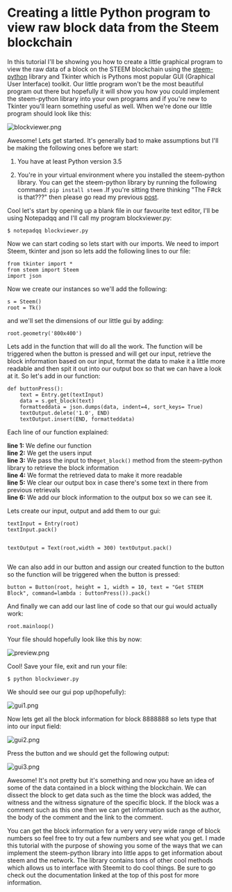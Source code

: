 <h1>Creating a little Python program to view raw block data from the Steem blockchain</h1> 


<p>In this tutorial I'll be showing you how to create a little graphical program to view the raw data of a block on the STEEM blockchain using the <a href="http://steem.readthedocs.io/en/latest/" rel="nofollow noopener">steem-python</a> library and Tkinter which is Pythons most popular GUI (Graphical User Interface) toolkit. Our little program won't be the most beautiful program out there but hopefully it will show you how you could implement the steem-python library into your own programs and if you're new to Tkinter you'll learn something useful as well. When we're done our little program should look like this:</p>
<p><img src="https://steemitimages.com/0x0/https://steemitimages.com/DQmYabYDxfrVskrGpK4p3hswq3b1t8GkdZZMpiRSzCr5akd/blockviewer.png" alt="blockviewer.png" /></p>
<p>Awesome! Lets get started. It's generally bad to make assumptions but I'll be making the following ones before we start:</p>
<ol>
<li><p>You have at least Python version 3.5</p></li>
<li><p>You're in your virtual environment where you installed the steem-python library. You can get the steem-python library by running the following command: <code>pip install steem</code> .If you're sitting there thinking &quot;The F#ck is that???&quot; then please go read my previous <a href="https://steemit.com/steemdev/@benniebanana/creating-your-first-program-on-the-steemit-network-using-steem-python-beginnermode-tutorial">post</a>.</p></li>
</ol>
<p>Cool let's start by opening up a blank file in our favourite text editor, I'll be using Notepadqq and I'll call my program blockviewer.py:</p>
<pre><code>$ notepadqq blockviewer.py
</code></pre>
<p>Now we can start coding so lets start with our imports. We need to import Steem, tkinter and json so lets add the following lines to our file:</p>
<pre><code>from tkinter import *
from steem import Steem
import json
</code></pre>
<p>Now we create our instances so we'll add the following:</p>
<pre><code>s = Steem()
root = Tk()
</code></pre>
<p>and we'll set the dimensions of our little gui by adding:</p>
<pre><code>root.geometry('800x400')
</code></pre>
<p>Lets add in the function that will do all the work. The function will be triggered when the button is pressed and will get our input, retrieve the block information based on our input, format the data to make it a little more readable and then spit it out into our output box so that we can have a look at it. So let's add in our function:</p>
<pre><code>def buttonPress():
    text = Entry.get(textInput)
    data = s.get_block(text)
    formatteddata = json.dumps(data, indent=4, sort_keys= True)
    textOutput.delete('1.0', END)
    textOutput.insert(END, formatteddata)
</code></pre>
<p>Each line of our function explained:</p>
<p><strong>line 1:</strong> We define our function<br />
<strong>line 2:</strong> We get the users input<br />
<strong>line 3:</strong> We pass the input to  the<code>get_block()</code> method from the steem-python library to retrieve the block information<br />
<strong>line 4:</strong> We format the retrieved data to make it more readable<br />
<strong>line 5:</strong> We clear our output box in case there's some text in there from previous retrievals<br />
<strong>line 6:</strong> We add our block information to the output box so we can see it.</p>
<p>Lets create our input, output and add them to our gui:</p>
<pre><code>textInput = Entry(root)
textInput.pack()

textOutput = Text(root,width = 300)
textOutput.pack()
</code></pre>
<p>We can also add in our button and assign our created function to the button so the function will be triggered when the button is pressed:</p>
<pre><code>button = Button(root, height = 1, width = 10, text = &quot;Get STEEM Block&quot;, command=lambda : buttonPress()).pack()
</code></pre>
<p>And finally we can add our last line of code so that our gui would actually work:</p>
<pre><code>root.mainloop()
</code></pre>
<p>Your file should hopefully look like this by now:</p>
<p><img src="https://steemitimages.com/0x0/https://steemitimages.com/DQmfHWdCKZyB3F7gjo9NkgFfdC7xhcFSs4HKS7mwSYWJfxh/preview.png" alt="preview.png" /></p>
<p>Cool! Save your file, exit and run your file:</p>
<pre><code>$ python blockviewer.py 
</code></pre>
<p>We should see our gui pop up(hopefully):</p>
<p><img src="https://steemitimages.com/0x0/https://steemitimages.com/DQmSQScveDKsahxLjHQgVsDhaQXCqn7iALewV9HQFyzoqCC/gui1.png" alt="gui1.png" /></p>
<p>Now lets get all the block information for block 8888888 so lets type that into our input field:</p>
<p><img src="https://steemitimages.com/0x0/https://steemitimages.com/DQmQ9w2RsRXZY2bi14CD3BJcEqedcN7pGPrtaTcsDqzHMwR/gui2.png" alt="gui2.png" /></p>
<p>Press the button and we should get the following output:</p>
<p><img src="https://steemitimages.com/0x0/https://steemitimages.com/DQmYCpfeFgFv5gAXdwHRthorxJ3QRqwNgoUDWJyybCfvwN3/gui3.png" alt="gui3.png" /></p>
<p>Awesome! It's not pretty but it's something and now you have an idea of some of  the data contained in a block withing the blockchain. We can dissect the block to get data such as the time the block was added, the witness and the witness signature of the specific block. If the block was a comment such as this one then we can get information such as the author, the body of the comment and the link to the comment.</p>
<p>You can get the block information for a very very very wide range of block numbers so feel free to try out a few numbers and see what you get. I made this tutorial with the purpose of showing you some of the ways that we can implement the steem-python library into little apps to get information about steem and the network. The library contains tons of other cool methods which allows us to interface with Steemit to do cool things. Be sure to go check out the documentation linked at the top of this post for more information.</p>

